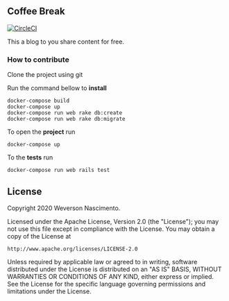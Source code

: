 ## Coffee Break

[![CircleCI](https://circleci.com/gh/wnascy/coffee-break/tree/master.svg?style=svg)](https://circleci.com/gh/wnascy/coffee-break/tree/master)

This a blog to you share content for free. 

### How to contribute

Clone the project using git

Run the command bellow to **install**

```
docker-compose build
docker-compose up
docker-compose run web rake db:create
docker-compose run web rake db:migrate
``` 

To open the **project** run

```
docker-compose up
``` 

To the **tests** run

```
docker-compose run web rails test
``` 

## License

Copyright 2020 Weverson Nascimento.

Licensed under the Apache License, Version 2.0 (the "License");
you may not use this file except in compliance with the License.
You may obtain a copy of the License at

    http://www.apache.org/licenses/LICENSE-2.0

Unless required by applicable law or agreed to in writing, software
distributed under the License is distributed on an "AS IS" BASIS,
WITHOUT WARRANTIES OR CONDITIONS OF ANY KIND, either express or implied.
See the License for the specific language governing permissions and
limitations under the License.
